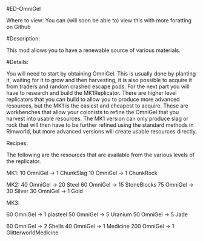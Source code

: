 #ED-OmniGel

Where to view: You can (will soon be able to) view this with more foratting on Github

#Description:

This mod allows you to have a renewable source of various materials.

#Details:

You will need to start by obtaining OmniGel. This is usually done by planting it, waiting for it to grow and then harvesting, it is also possible to acquire it from traders and random crashed escape pods. 
For the next part you will have to research and build the MK1Replicator. There are higher level replicators that you can build to allow you to produce more advanced resources, but the MK1 is the easiest and cheapest to acquire. These are workbenches that allow your colonists to refine the OmniGel that you harvest into usable resources. The MK1 version can only produce slag or rock that will then have to be further refined using the standard methods in Rimworld, but more advanced versions will create usable resources directly.

Recipes:

The following are the resources that are available from the various levels of the replicator.

MK1:
10 OmniGel -> 1 ChunkSlag
10 OmniGel -> 1 ChunkRock 

MK2:
40 OmniGel -> 20 Steel
60 OmniGel -> 15 StoneBlocks
75 OmniGel -> 30 Silver
30 OmniGel -> 1 Gold

MK3:

60 OmniGel -> 1 plasteel
50 OmniGel -> 5 Uranium
50 OmniGel -> 5 Jade

60 OmniGel -> 2 Shells
40 OmniGel -> 1 Medicine
200 OmniGel -> 1 GlitterworldMedicine

